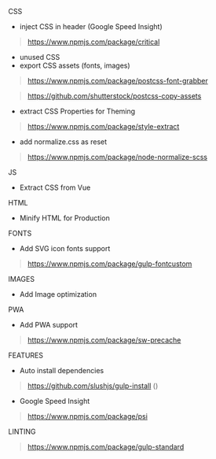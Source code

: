 CSS

- inject CSS in header (Google Speed Insight)

> https://www.npmjs.com/package/critical

- unused CSS
- export CSS assets (fonts, images) 

> https://www.npmjs.com/package/postcss-font-grabber

> https://github.com/shutterstock/postcss-copy-assets
  
- extract CSS Properties for Theming 

> https://www.npmjs.com/package/style-extract

- add normalize.css as reset

> https://www.npmjs.com/package/node-normalize-scss

JS

- Extract CSS from Vue

HTML

- Minify HTML for Production

FONTS

- Add SVG icon fonts support

> https://www.npmjs.com/package/gulp-fontcustom

IMAGES

- Add Image optimization

PWA

- Add PWA support

> https://www.npmjs.com/package/sw-precache

FEATURES

- Auto install dependencies

> https://github.com/slushjs/gulp-install ()

- Google Speed Insight

> https://www.npmjs.com/package/psi

LINTING

> https://www.npmjs.com/package/gulp-standard

